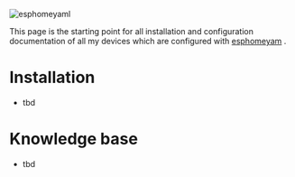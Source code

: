 ![esphomeyaml](https://esphomelib.com/_images/esphomeyaml-logo-full.svg)

This page is the starting point for all installation and configuration documentation of all my devices which are configured with [esphomeyam](https://esphomelib.com/esphomeyaml/) .

# Installation
* tbd

# Knowledge base
* tbd
